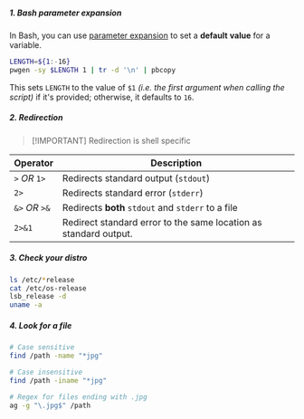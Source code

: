 ##### 1. Bash parameter expansion

In Bash, you can use [parameter expansion](https://www.gnu.org/software/bash/manual/html_node/Shell-Parameter-Expansion.html) to set a **default** **value** for a variable. 

```bash
LENGTH=${1:-16}
pwgen -sy $LENGTH 1 | tr -d '\n' | pbcopy
```

This sets `LENGTH` to the value of `$1` *(i.e. the first argument when calling the script)* if it's provided; otherwise, it defaults to `16`.


##### 2. Redirection

> [!IMPORTANT] Redirection is shell specific

| Operator       | Description                                                      |
| -------------- | ---------------------------------------------------------------- |
| `>` *OR* `1>`  | Redirects standard output (`stdout`)                             |
| `2>`           | Redirects standard error (`stderr`)                              |
| `&>` *OR* `>&` | Redirects **both** `stdout` and `stderr` to a file               |
| `2>&1`         | Redirect standard error to the same location as standard output. |

##### 3. Check your distro

```sh
ls /etc/*release
cat /etc/os-release
lsb_release -d
uname -a
```

##### 4. Look for a file

```sh
# Case sensitive
find /path -name "*jpg"

# Case insensitive
find /path -iname "*jpg"

# Regex for files ending with .jpg
ag -g "\.jpg$" /path

```